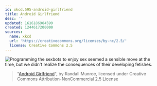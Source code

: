 ```yaml
---
id: xkcd.595-android-girlfriend
title: Android Girlfriend
desc: ''
updated: 1616186984599
created: 1244617200000
sources:
  name: xkcd
  url: 'https://creativecommons.org/licenses/by-nc/2.5/'
  license: Creative Commons 2.5
---
```

![Programming the sexbots to enjoy sex seemed a sensible move at the time, but we didn't realize the consequences of their developing fetishes.](https://imgs.xkcd.com/comics/android_girlfriend.png)
> "[Android Girlfriend](https://xkcd.com/595/)", by Randall Munroe, licensed under Creative Commons Attribution-NonCommercial 2.5 License
